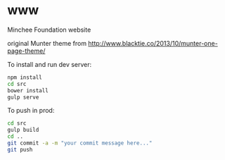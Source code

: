 www
===

Minchee Foundation website

original Munter theme from http://www.blacktie.co/2013/10/munter-one-page-theme/


To install and run dev server:

```bash
npm install
cd src
bower install
gulp serve
```

To push in prod:

```bash
cd src
gulp build
cd ..
git commit -a -m "your commit message here..."
git push
```
